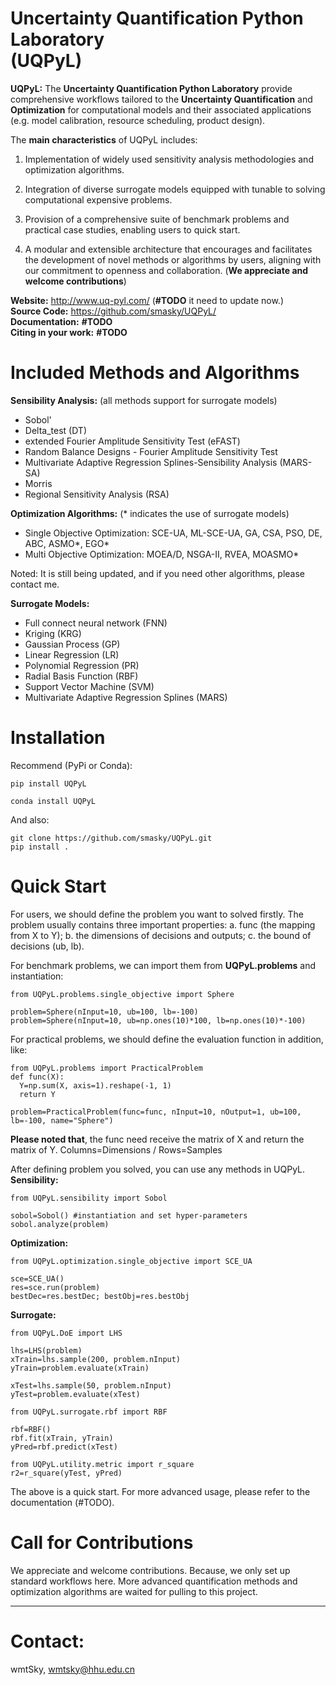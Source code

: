# Uncertainty Quantification Python Laboratory <br> (UQPyL)

**UQPyL:** The **Uncertainty Quantification Python Laboratory** provide comprehensive workflows tailored to the **Uncertainty Quantification** and **Optimization** for computational models and their associated applications (e.g. model calibration, resource scheduling, product design). 

The **main characteristics** of UQPyL includes:

1. Implementation of widely used sensitivity analysis methodologies and optimization algorithms.

2. Integration of diverse surrogate models equipped with tunable to solving computational expensive problems.

3. Provision of a comprehensive suite of benchmark problems and practical case studies, enabling users to quick start.

4. A modular and extensible architecture that encourages and facilitates the development of novel methods or algorithms by users, aligning with our commitment to openness and collaboration. (**We appreciate and welcome contributions**)

 **Website:** http://www.uq-pyl.com/ (**#TODO** it need to update now.) <br>
  **Source Code:** https://github.com/smasky/UQPyL/ <br> 
  **Documentation:** **#TODO** <br>
  **Citing in your work:** **#TODO** <br>

# Included Methods and Algorithms
**Sensibility Analysis:** (all methods support for surrogate models)
- Sobol'
- Delta_test (DT)
- extended Fourier Amplitude Sensitivity Test (eFAST)
- Random Balance Designs - Fourier Amplitude Sensitivity Test
- Multivariate Adaptive Regression Splines-Sensibility Analysis (MARS-SA)
- Morris
- Regional Sensitivity Analysis (RSA)

**Optimization Algorithms:** (* indicates the use of surrogate models)
- Single Objective Optimization: SCE-UA, ML-SCE-UA, GA, CSA, PSO, DE, ABC, ASMO*, EGO*
- Multi Objective Optimization: MOEA/D, NSGA-II, RVEA, MOASMO*

Noted: It is still being updated, and if you need other algorithms, please contact me.

**Surrogate Models:**
- Full connect neural network (FNN)
- Kriging (KRG)
- Gaussian Process (GP)
- Linear Regression (LR)
- Polynomial Regression (PR)
- Radial Basis Function (RBF)
- Support Vector Machine (SVM)
- Multivariate Adaptive Regression Splines (MARS)

# Installation

Recommend (PyPi or Conda):

```
pip install UQPyL

conda install UQPyL
```

And also:

```
git clone https://github.com/smasky/UQPyL.git 
pip install . 
```

# Quick Start
For users, we should define the problem you want to solved firstly. The problem usually contains three important properties:
a. func (the mapping from X to Y); b. the dimensions of decisions and outputs; c. the bound of decisions (ub, lb).

For benchmark problems, we can import them from **UQPyL.problems** and instantiation:

```
from UQPyL.problems.single_objective import Sphere

problem=Sphere(nInput=10, ub=100, lb=-100)
problem=Sphere(nInput=10, ub=np.ones(10)*100, lb=np.ones(10)*-100)
```

For practical problems, we should define the evaluation function in addition, like:
```
from UQPyL.problems import PracticalProblem
def func(X):
  Y=np.sum(X, axis=1).reshape(-1, 1)
  return Y

problem=PracticalProblem(func=func, nInput=10, nOutput=1, ub=100, lb=-100, name="Sphere")
```
**Please noted that**, the func need receive the matrix of X and return the matrix of Y. Columns=Dimensions / Rows=Samples

After defining problem you solved, you can use any methods in UQPyL.
**Sensibility:**
```
from UQPyL.sensibility import Sobol

sobol=Sobol() #instantiation and set hyper-parameters
sobol.analyze(problem)
```

**Optimization:**
```
from UQPyL.optimization.single_objective import SCE_UA

sce=SCE_UA()
res=sce.run(problem)
bestDec=res.bestDec; bestObj=res.bestObj
```

**Surrogate:**
```
from UQPyL.DoE import LHS

lhs=LHS(problem)
xTrain=lhs.sample(200, problem.nInput)
yTrain=problem.evaluate(xTrain)

xTest=lhs.sample(50, problem.nInput)
yTest=problem.evaluate(xTest)

from UQPyL.surrogate.rbf import RBF

rbf=RBF()
rbf.fit(xTrain, yTrain)
yPred=rbf.predict(xTest)

from UQPyL.utility.metric import r_square
r2=r_square(yTest, yPred)
```

The above is a quick start. For more advanced usage, please refer to the documentation (#TODO).

# Call for Contributions
We appreciate and welcome contributions. Because, we only set up standard workflows here. More advanced quantification methods and optimization algorithms are waited for pulling to this project.

---
# Contact:

wmtSky, <wmtsky@hhu.edu.cn> 





